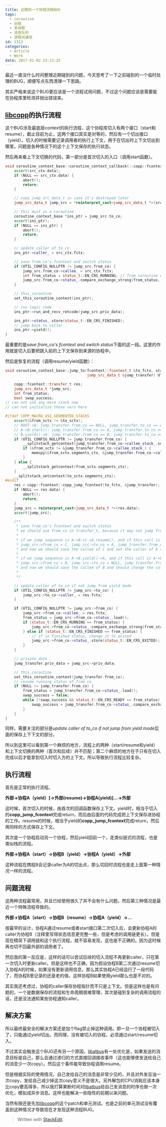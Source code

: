 ```yaml
---
title: 近期的一个协程流程BUG
tags:
  - coroutine
  - 协程
  - 多线程
  - 消息队列
  - 进程间通信
id: 1313
categories:
  - Article
  - Work
date: 2017-01-02 23:13:25
---
```


最近一直没什么时间整理近期碰到的问题，今天思考了一下之前碰到的一个临时处理的BUG，顺便写点东西清理一下思路。

其实严格来说这个BUG更应该是一个流程试用问题，不过这个问题应该是需要能在协程库里检测并抛出错误来。

[libcopp][1]的执行流程
------
这个BUG涉及最底层context的执行流程，这个协程库切入有两个接口（start和resume），截止目前为止，这两个接口其实是对等的，然后有一个切出接口（yield）。切入的时候需要记录调用者的执行上下文，用于在切出时上下文切出到哪里。问题是各种情况下的这个上下文保存的执行状态。

然后再来看上下文切换的代码，第一部分是首次切入的入口（调用start函数）。

```cpp
void coroutine_context_base::coroutine_context_callback(::copp::fcontext::transfer_t src_ctx) {
    assert(src_ctx.data);
    if (NULL == src_ctx.data) {
        abort();
        return;
    }

    // copy jump_src_data_t in case it's destroyed later
    jump_src_data_t jump_src = *reinterpret_cast<jump_src_data_t *>(src_ctx.data);

    // this must in a coroutine
    coroutine_context_base *ins_ptr = jump_src.to_co;
    assert(ins_ptr);
    if (NULL == ins_ptr) {
        abort();
        return;
    }

    // update caller of to_co
    ins_ptr->caller_ = src_ctx.fctx;

    // save from_co's fcontext and switch status
    if (UTIL_CONFIG_NULLPTR != jump_src.from_co) {
        jump_src.from_co->callee_ = src_ctx.fctx;
        int from_status = status_t::EN_CRS_RUNNING; // from coroutine change status from running to ready
        jump_src.from_co->status_.compare_exchange_strong(from_status, status_t::EN_CRS_READY);
    }

    // this_coroutine
    set_this_coroutine_context(ins_ptr);

    // run logic code
    ins_ptr->run_and_recv_retcode(jump_src.priv_data);

    ins_ptr->status_.store(status_t::EN_CRS_FINISHED);
    // jump back to caller
    ins_ptr->yield();
}
```
最重要的是*save from_co's fcontext and switch status*下面的这一段。这里的作用就是切入后要把跳入前的上下文保存到来源的协程中。

然后是恢复的流程（调用resume/yield函数）：
```cpp
void coroutine_context_base::jump_to(fcontext::fcontext_t &to_fctx, stack_context &from_sctx, stack_context &to_sctx,
                                     jump_src_data_t &jump_transfer) UTIL_CONFIG_NOEXCEPT {

    copp::fcontext::transfer_t res;
    jump_src_data_t *jump_src;
    int from_status;
    bool swap_success;
// can not use any more stack now
// can not initialize those vars here

#ifdef COPP_MACRO_USE_SEGMENTED_STACKS
    assert(&from_sctx != &to_sctx);
    // ROOT->A: jump_transfer.from_co == NULL, jump_transfer.to_co == A, from_sctx == A.caller_stack_, skip backup segments
    // A->B.start(): jump_transfer.from_co == A, jump_transfer.to_co == B, from_sctx == B.caller_stack_, backup segments
    // B.yield()->A: jump_transfer.from_co == B, jump_transfer.to_co == NULL, from_sctx == B.callee_stack_, skip backup segments
    if (UTIL_CONFIG_NULLPTR != jump_transfer.from_co) {
        __splitstack_getcontext(jump_transfer.from_co->callee_stack_.segments_ctx);
        if (&from_sctx != &jump_transfer.from_co->callee_stack_) {
            memcpy(&from_sctx.segments_ctx, &jump_transfer.from_co->callee_stack_.segments_ctx, sizeof(from_sctx.segments_ctx));
        }
    } else {
        __splitstack_getcontext(from_sctx.segments_ctx);
    }
    __splitstack_setcontext(to_sctx.segments_ctx);
#endif
    res = copp::fcontext::copp_jump_fcontext(to_fctx, &jump_transfer);
    if (NULL == res.data) {
        abort();
        return;
    }
    jump_src = reinterpret_cast<jump_src_data_t *>(res.data);
    assert(jump_src);

    /**
     * save from_co's fcontext and switch status
     * we should use from_co in transfer_t, because it may not jump from jump_transfer.to_co
     *
     * if we jump sequence is A->B->C->A.resume(), and if this call is A->B, then
     * jump_src->from_co = C, jump_src->to_co = A, jump_transfer.from_co = A, jump_transfer.to_co = B
     * and now we should save the callee of C and set the caller of A = C
     *
     * if we jump sequence is A->B.yield()->A, and if this call is A->B, then
     * jump_src->from_co = B, jump_src->to_co = NULL, jump_transfer.from_co = A, jump_transfer.to_co = B
     * and now we should save the callee of B and should change the caller of A
     *
     */

    // update caller of to_co if not jump from yield mode
    if (UTIL_CONFIG_NULLPTR != jump_src->to_co) {
        jump_src->to_co->caller_ = res.fctx;
    }

    if (UTIL_CONFIG_NULLPTR != jump_src->from_co) {
        jump_src->from_co->callee_ = res.fctx;
        from_status = jump_src->from_co->status_.load();
        if (status_t::EN_CRS_RUNNING == from_status) {
            jump_src->from_co->status_.compare_exchange_strong(from_status, status_t::EN_CRS_READY);
        } else if (status_t::EN_CRS_FINISHED == from_status) {
            // if in finished status, change it to exited
            jump_src->from_co->status_.store(status_t::EN_CRS_EXITED);
        }
    }

    // private data
    jump_transfer.priv_data = jump_src->priv_data;

    // this_coroutine
    set_this_coroutine_context(jump_transfer.from_co);
    // resume running status of from_co
    if (NULL != jump_transfer.from_co) {
        from_status = jump_transfer.from_co->status_.load();
        swap_success = false;
        while (!swap_success && status_t::EN_CRS_READY == from_status) {
            swap_success = jump_transfer.from_co->status_.compare_exchange_strong(from_status, status_t::EN_CRS_RUNNING);
        }
    }
}
```

同样，需要关注的部分是*update caller of to_co if not jump from yield mode*后面的保存上下下文的部分。

所以到这里可以看到第一个麻烦的地方，流程上的两种（start/resume和yield）和上下文切换的两种（首次和后续）并不匹配；第二个麻烦的地方在于只有在切入完成以后才能拿到切入时切入方的上下文。所以导致执行流程比较复杂。

执行流程
------
首先是正常的执行流程。

**外部->协程A（yield）[->外部(resume)->协程A(yield)]...->外部**

这时候，首次切入的时候，由首次的回调函数保存上下文。yield时，相当于切入的**copp_jump_fcontext**完成return，而后由后面的代码完成把上下文保存进协程的工作。resume的时候，相当于yield的**copp_jump_fcontext**完成return，然后用同样的方式保存上下文。

其次是一个协程启动另一个协程，然后yield回前一个，走类似链式的流程，也是类似栈的流程。

**外部->协程A（start）->协程B（yield）->协程A（yield）->外部**

这种流程在携程B会记录caller为A的切出点，那么切回时流程也是走上面第一种情况一样的流程。

问题流程
------
这两种流程最常用，并且已经使用很久了并不会有什么问题。然后第三种情况是最近一个特殊流程导致的。

**外部->协程A（start）->协程B（resume）->协程A（yield）->...**

按最早的设计，协程A通过resume或者start接口第二次切入后，会更新协程A的caller为协程B（注释里写得状态信息更完整一些，但是考虑的调用链更长）。但是现在精简下调用链和这个执行流程，就不容易发现，这也是不正确的。因为这时候再也切不回最外部的调用者了。

然后我的第一反应是，这样的话可以尝试后续的切入流程不再更新caller，只在第一次切入时更新caller。但是这样也不正确，因为假设协程B第二次通过resume切入协程A的时候，如果没有更新调用信息，那么其实协程A已经运行了一段代码了，而协程B里记录的还是老的值，这样协程B如果使用yield那么也是不对的。

其实我还考虑过，协程的caller保存协程指针而不只是上下文。但是这样也是有问题的，一个是数据保存的流程和生命周期很难管理，其次是碰到复杂的调用流程的话，还是没法通知某些协程通知caller。

解决方案
------
所以最终最安全的解决方案还是加个flag禁止掉这种调用。即一旦一个协程被切入了，只能通过yield切出。而同理，没有被切入的协程，必须通过start/resume切入。

不过其实会触发这个BUG还有另一个原因，[libatbus][2]有一处优化是，如果发送的消息目标是自己，那么会通过递归的方式直接回调接收事件（这也能够使发送给自己的消息少一次copy）。然后这个事件能导致协程调用resume。

但是根据实际的使用情况，自己发给自己的消息是非常少见的，并且对外发豆油一次copy，发给自己减少掉这次copy意义不是很大。另外解包的CPU消耗应该本身比copy要高得多，所以我打算果断时间对[libatbus][2]给自己发消息的时序也做一次优化，模拟成异步消息。这样也能解决一些隐性的前期以来问题。

当然有限还是先加[libcopp][1]的这个patch和单元测试。也是之前的单元测试没有覆盖到这种情况才导致现在才发现这种流程BUG。


[1]: https://github.com/owent/libcopp
[2]: https://github.com/atframework/libatbus

> Written with [StackEdit](https://stackedit.io/).
